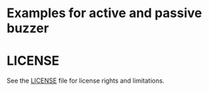# Examples for active and passive buzzer

# LICENSE
See the [LICENSE](../LICENSE.md) file for license rights and limitations.
